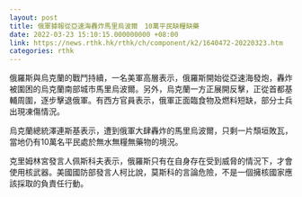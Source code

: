 ```yaml
---
layout: post
title: 俄軍據報從亞速海轟炸馬里烏波爾　10萬平民缺糧缺藥
date: 2022-03-23 15:10:15.000000000 +08:00
link: https://news.rthk.hk/rthk/ch/component/k2/1640472-20220323.htm
categories: rthk
---
```


俄羅斯與烏克蘭的戰鬥持續，一名美軍高層表示，俄羅斯開始從亞速海發炮，轟炸被圍困的烏克蘭南部城市馬里烏波爾。另外，烏克蘭一方正展開反擊，正從首都基輔周圍，逐步擊退俄軍。有西方官員表示，俄軍正面臨食物及燃料短缺，部分士兵出現凍傷情況。

烏克蘭總統澤連斯基表示，遭到俄軍大肆轟炸的馬里烏波爾，只剩一片頹垣敗瓦，當地仍有10萬名平民處於無水無糧無藥物的境況。

克里姆林宮發言人佩斯科夫表示，俄羅斯只有在自身存在受到威脅的情況下，才會使用核武器。美國國防部發言人柯比說，莫斯科的言論危險，不是一個擁核國家應該採取的負責任行動。
